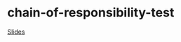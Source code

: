 # chain-of-responsibility-test

[Slides](https://docs.google.com/presentation/d/1c8l6bMVfC6zs1FzQwZ7JgDaausWaUxLK54wAwxFmL-I/edit?usp=sharing)